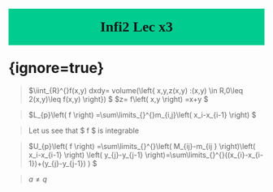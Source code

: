 # <p style='text-align:center;font-family:Verdana;font-weight:600;background-color:#00cc8f;vertical-align:middle;padding:20px;margin-top:60px'>Infi2 Lec x3</p> {ignore=true}

>$\iint_{R}^{}f(x,y) dxdy= volume(\left\{ x,y,z(x,y) :(x,y) \in R,0\leq 2(x,y)\leq f(x,y)   \right\}) $ 
>$z= f\left( x,y \right)  =x+y  $ 

>$L_{p}\left( f \right) =\sum\limits_{}^{}m_{i,j}\left( x_i-x_{i-1} \right) $ 

>Let us see that $ f $ is integrable 

>$U_{p}\left( f \right) =\sum\limits_{}^{}\left( M_{ij}-m_{ij } \right)\left( x_i-x_{i-1} \right) \left( y_{j}-y_{j-1} \right)=\sum\limits_{}^{}((x_{i}-x_{i-1})+(y_{j}-y_{j-1}) )    $ 

>$a \neq q$ 



